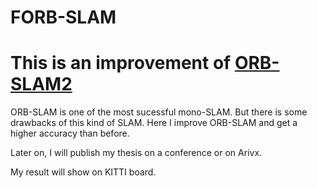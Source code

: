 # FORB-SLAM

# This is an improvement of [ORB-SLAM2](https://github.com/raulmur/ORB_SLAM2/ "T")
ORB-SLAM is one of the most sucessful mono-SLAM. But there is some drawbacks of this kind of SLAM.
Here I improve ORB-SLAM and get a higher accuracy than before.

Later on, I will publish my thesis on a conference or on Arivx.

My result will show on KITTI board.


